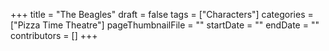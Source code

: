 +++
title = "The Beagles"
draft = false
tags = ["Characters"]
categories = ["Pizza Time Theatre"]
pageThumbnailFile = ""
startDate = ""
endDate = ""
contributors = []
+++
